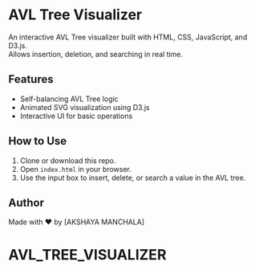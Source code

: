 # AVL Tree Visualizer

An interactive AVL Tree visualizer built with HTML, CSS, JavaScript, and D3.js.  
Allows insertion, deletion, and searching in real time.

## Features
- Self-balancing AVL Tree logic
- Animated SVG visualization using D3.js
- Interactive UI for basic operations

## How to Use
1. Clone or download this repo.
2. Open `index.html` in your browser.
3. Use the input box to insert, delete, or search a value in the AVL tree.

## Author
Made with ❤️ by [AKSHAYA MANCHALA]
# AVL_TREE_VISUALIZER
